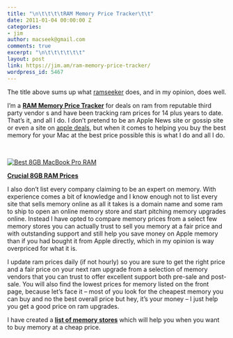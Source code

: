```yaml
---
title: "\n\t\t\t\tRAM Memory Price Tracker\t\t"
date: 2011-01-04 00:00:00 Z
categories:
- jim
author: macseek@gmail.com
comments: true
excerpt: "\n\t\t\t\t\t\t"
layout: post
link: https://jim.am/ram-memory-price-tracker/
wordpress_id: 5467
---
```


The title above sums up what [ramseeker](http://www.jim.am) does, and in my opinion, does well.




I’m a **[RAM Memory Price Tracker](http://www.jim.am)** for deals on ram from reputable third party vendor s and have been tracking ram prices for 14 plus years to date. That’s it, and all I do. I don’t pretend to be an Apple News site or gossip site or even a site on [apple deals](http://www.dealmac.com), but when it comes to helping you buy the best memory for your Mac at the best price possible this is what I do and all I do.




 




[![Best 8GB MacBook Pro RAM](http://www.jim.am/wp-content/uploads/2011/01/Screen-shot-2011-03-25-at-11.02.05-AM1.png)](http://www.amazon.com/gp/product/B001MX5YWI/ref=as_li_ss_tl?ie=UTF8&tag=ramseeker-20&linkCode=as2&camp=1789&creative=390957&creativeASIN=B001MX5YWI)




**[Crucial 8GB RAM Prices](http://www.amazon.com/gp/product/B001MX5YWI/ref=as_li_ss_tl?ie=UTF8&tag=ramseeker-20&linkCode=as2&camp=1789&creative=390957&creativeASIN=B001MX5YWI)**




I also don’t list every company claiming to be an expert on memory. With experience comes a bit of knowledge and I know enough not to list every site that sells memory online as all it takes is a domain name and some ram to ship to open an online memory store and start pitching memory upgrades online. Instead I have opted to compare memory prices from a select few memory stores you can actually trust to sell you memory at a fair price and with outstanding support and still help you save money on Apple memory than if you had bought it from Apple directly, which in my opinion is way overpriced for what it is.




I update ram prices daily (if not hourly) so you are sure to get the right price and a fair price on your next ram upgrade from a selection of memory vendors that you can trust to offer excellent support both pre-sale and post-sale. You will also find the lowest prices for memory listed on the front page, because let’s face it – most of you look for the cheapest memory you can buy and no the best overall price but hey, it’s your money – I just help you get a good price on ram upgrades.




I have created a **[list of memory stores](http://www.jim.am)** which will help you when you want to buy memory at a cheap price.


		
